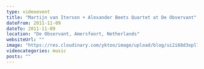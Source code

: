 ```yaml
---
type: videoevent
title: "Martijn van Iterson + Alexander Beets Quartet at De Observant"
dateFrom: 2011-11-09
dateTo: 2011-11-09
location: "De Observant, Amersfoort, Netherlands"
websiteUrl: ""
image: "https://res.cloudinary.com/yktoo/image/upload/blog/ui2i68d3opl73136.jpg"
videocategories: music
posts: ""
---
```

